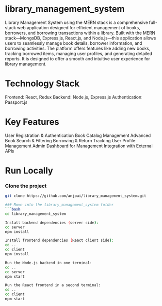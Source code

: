 # library_management_system

Library Management System using the MERN stack is a comprehensive full-stack web application designed for efficient management of books, borrowers, and borrowing transactions within a library. Built with the MERN stack—MongoDB, Express.js, React.js, and Node.js—this application allows users to seamlessly manage book details, borrower information, and borrowing activities. The platform offers features like adding new books, tracking borrowed items, managing user profiles, and generating detailed reports. It is designed to offer a smooth and intuitive user experience for library management.

# Technology Stack

Frontend: React, Redux
Backend: Node.js, Express.js
Authentication: Passport.js

# Key Features 

User Registration & Authentication
Book Catalog Management
Advanced Book Search & Filtering
Borrowing & Return Tracking
User Profile Management
Admin Dashboard for Management
Integration with External APIs

# Run Locally

### Clone the project

```bash
git clone https://github.com/anjpai/library_management_system.git

### Move into the library_management_system folder
```bash
cd library_management_system

Install backend dependencies (server side):
cd server
npm install

Install frontend dependencies (React client side):
cd ..
cd client
npm install

Run the Node.js backend in one terminal:
cd ..
cd server
npm start

Run the React frontend in a second terminal:
cd ..
cd client
npm start


